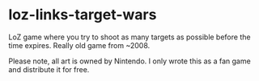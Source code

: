 # loz-links-target-wars
LoZ game where you try to shoot as many targets as possible before the time expires. Really old game from ~2008.

Please note, all art is owned by Nintendo. I only wrote this as a fan game and distribute it for free.
